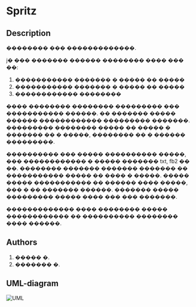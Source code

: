 Spritz
======
## Description ##
�������� ��� �������������.

ϳ� ��� ������� ������ �������� ���� ��� ��:
1) ����������� ������� � ����� �� �����
2) ����������� ������� � ����� �� �����
3) ������������ ��������

���� �������� �������� ��������� ��� ����������� ������. �� ������� ����� ������ ������������ ��������� �������.
��������� �������� ����� �� ����� � ������� �� � �����, �������� �� � ������ ���������.

���������� ��� ����� ���������� �����, ��� ������������ � ����� ������� txt, fb2 �� ��.
�������� ������� ������� ������� �� ����������� ����� �� ���� � �����.
����� ����� ����������� �� ������ ���� �����, ��� � �� ������� ������.
������� ����� ��������� ����� ���� ��� ��� �������.

������������� ���� �������� ����� ������������ �� ���������� �������� ���� ������.

## Authors ##
1. ����� �.
2. ������� �.

## UML-diagram ##
![UML](https://drive.google.com/file/d/0Bz06z4GeZx_2b0Q4RllxeU14bzQ)
